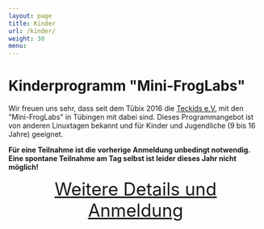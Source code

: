 ```yaml
---
layout: page
title: Kinder
url: /kinder/
weight: 30
menu: 
---
```


# Kinderprogramm "Mini-FrogLabs"

Wir freuen uns sehr, dass seit dem Tübix 2016 die <a href="https://www.teckids.org/" target="_blank"> Teckids e.V.</a> mit den "Mini-FrogLabs" in Tübingen mit dabei sind. Dieses Programmangebot ist von anderen Linuxtagen bekannt und für Kinder und Jugendliche (9 bis 16 Jahre) geeignet.


<span style="font-weight: bold;">Für eine Teilnahme ist die vorherige Anmeldung unbedingt notwendig. Eine spontane Teilnahme am Tag selbst ist leider dieses Jahr nicht möglich!</span>

<div style="text-align: center; font-size: 250%; text-decoration: underline;">
  <a href="https://ticdesk.teckids.org/app/paweljong/event/froglabs-2025-tuebix" target="_blank">Weitere Details und Anmeldung</a>
</div>



<!-- All of these links are currently dead (GitLab Pages, HTTP 404, The page you're looking for could not be found.):

<a href="https://www.teckids.org/de/neuigkeiten/2017/07/03/bericht-von-den-mini-froglabs-beim-tubix-2017" target="_blank">Rückblick 2017</a>
<br />
<a href="https://www.teckids.org/de/neuigkeiten/2019/07/09/froglabs-tuebix-2019/" target="_blank">Rückblick 2019</a>

![FrogLabs-Logo](https://www.teckids.org/pics/projs/froglabs/2013/froscon/froglabs_pixelart.png "FrogLabs-Logo")

<br/>

-->

<!--
<a href="../2016/downloads/teckids.mini.froglabs.tuebix.2016.pdf" target="_blank">
Plakat als PDF (4MB) z.B. zum Aushängen in der Schule:<br/><br/>
<img src="../2016/downloads/teckids.mini.froglabs.tuebix.2016.png" alt="FrogLabs" title="FrogLabs">
</a>
-->
